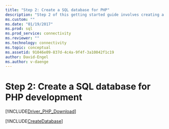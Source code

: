 ```yaml
---
title: "Step 2: Create a SQL database for PHP"
description: "Step 2 of this getting started guide involves creating a database in SQL Server or Azure SQL Database."
ms.custom: ""
ms.date: "01/19/2017"
ms.prod: sql
ms.prod_service: connectivity
ms.reviewer: ""
ms.technology: connectivity
ms.topic: conceptual
ms.assetid: 91046e09-837d-4c4a-9f4f-3a10042f1c19
author: David-Engel
ms.author: v-daenge
---
```

# Step 2: Create a SQL database for PHP development
[!INCLUDE[Driver_PHP_Download](../../includes/driver_php_download.md)]

[!INCLUDE[CreateDatabase](../../includes/createdatabase.md)]
